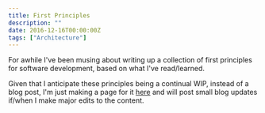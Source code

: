 ```yaml
---
title: First Principles
description: ""
date: 2016-12-16T00:00:00Z
tags: ["Architecture"]
---
```




For awhile I've been musing about writing up a collection of first principles for software development, based on what I've read/learned.

Given that I anticipate these principles being a continual WIP, instead of a blog post, I'm just making a page for it [here](/pages/first-principles.html) and will post small blog updates if/when I make major edits to the content.
